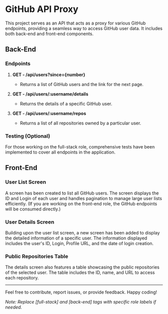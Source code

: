 # GitHub API Proxy

This project serves as an API that acts as a proxy for various GitHub endpoints, providing a seamless way to access GitHub user data. It includes both back-end and front-end components.

## Back-End

### Endpoints

1. **GET - /api/users?since={number}**
   - Returns a list of GitHub users and the link for the next page.

2. **GET - /api/users/:username/details**
   - Returns the details of a specific GitHub user.

3. **GET - /api/users/:username/repos**
   - Returns a list of all repositories owned by a particular user.

### Testing (Optional)

For those working on the full-stack role, comprehensive tests have been implemented to cover all endpoints in the application.

## Front-End

### User List Screen

A screen has been created to list all GitHub users. The screen displays the ID and Login of each user and handles pagination to manage large user lists efficiently. (If you are working on the front-end role, the GitHub endpoints will be consumed directly.)

### User Details Screen

Building upon the user list screen, a new screen has been added to display the detailed information of a specific user. The information displayed includes the user's ID, Login, Profile URL, and the date of login creation.

### Public Repositories Table

The details screen also features a table showcasing the public repositories of the selected user. The table includes the ID, name, and URL to access each repository.

---

Feel free to contribute, report issues, or provide feedback. Happy coding!

*Note: Replace [full-stack] and [back-end] tags with specific role labels if needed.*
